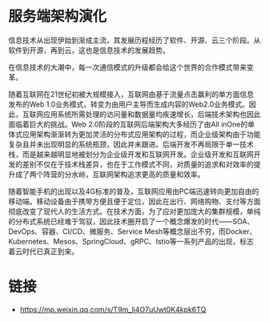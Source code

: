 # 服务端架构演化

信息技术从出现伊始到渐成主流，其发展历程经历了软件、开源、云三个阶段。从软件到开源，再到云，这也是信息技术的发展趋势。

在信息技术的大潮中，每一次通信模式的升级都会给这个世界的合作模式带来变革。

随着互联网在21世纪初被大规模接入，互联网由基于流量点击赢利的单方面信息发布的Web 1.0业务模式，转变为由用户主导而生成内容的Web2.0业务模式。因此，互联网应用系统所需处理的访问量和数据量均疾速增长，后端技术架构也因此面临着巨大的挑战。Web 2.0阶段的互联网后端架构大多经历了由All inOne的单体式应用架构渐渐转为更加灵活的分布式应用架构的过程，而企业级架构由于功能复杂且并未出现明显的系统瓶颈，因此并未跟进。后端开发不再局限于单一技术栈，而是越来越明显地被划分为企业级开发和互联网开发。企业级开发和互联网开发的差别不仅在于技术栈差异，也在于工作模式不同，对质量的追求和对效率的提升成了两个阵营的分水岭，互联网架构追求更高的质量和效率。

随着智能手机的出现以及4G标准的普及，互联网应用由PC端迅速转向更加自由的移动端。移动设备由于携带方便且便于定位，因此在出行、网络购物、支付等方面彻底改变了现代人的生活方式。在技术方面，为了应对更加庞大的集群规模，单纯的分布式系统已经难于驾驭，因此技术圈开启了一个概念爆发的时代——SOA、DevOps、容器、CI/CD、微服务、Service Mesh等概念层出不穷，而Docker、Kubernetes、Mesos、SpringCloud、gRPC、Istio等一系列产品的出现，标志着云时代已真正到来。

# 链接

- https://mp.weixin.qq.com/s/T9m_li4O7uUwt0K4kpk6TQ